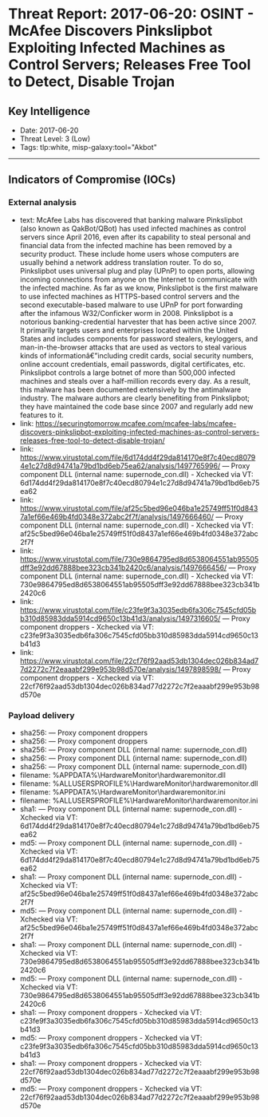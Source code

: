 # Threat Report: 2017-06-20: OSINT -  McAfee Discovers Pinkslipbot Exploiting Infected Machines as Control Servers; Releases Free Tool to Detect, Disable Trojan


## Key Intelligence
* Date: 2017-06-20
* Threat Level: 3 (Low)
* Tags: tlp:white, misp-galaxy:tool="Akbot"

---

## Indicators of Compromise (IOCs)
### External analysis
* text: McAfee Labs has discovered that banking malware Pinkslipbot (also known as QakBot/QBot) has used infected machines as control servers since April 2016, even after its capability to steal personal and financial data from the infected machine has been removed by a security product. These include home users whose computers are usually behind a network address translation router. To do so, Pinkslipbot uses universal plug and play (UPnP) to open ports, allowing incoming connections from anyone on the Internet to communicate with the infected machine. As far as we know, Pinkslipbot is the first malware to use infected machines as HTTPS-based control servers and the second executable-based malware to use UPnP for port forwarding after the infamous W32/Conficker worm in 2008.
Pinkslipbot is a notorious banking-credential harvester that has been active since 2007. It primarily targets users and enterprises located within the United States and includes components for password stealers, keyloggers, and man-in-the-browser attacks that are used as vectors to steal various kinds of informationâ€”including credit cards, social security numbers, online account credentials, email passwords, digital certificates, etc. Pinkslipbot controls a large botnet of more than 500,000 infected machines and steals over a half-million records every day. As a result, this malware has been documented extensively by the antimalware industry. The malware authors are clearly benefiting from Pinkslipbot; they have maintained the code base since 2007 and regularly add new features to it.
* link: https://securingtomorrow.mcafee.com/mcafee-labs/mcafee-discovers-pinkslipbot-exploiting-infected-machines-as-control-servers-releases-free-tool-to-detect-disable-trojan/
* link: https://www.virustotal.com/file/6d174dd4f29da814170e8f7c40ecd80794e1c27d8d94741a79bd1bd6eb75ea62/analysis/1497765996/ — Proxy component DLL (internal name: supernode_con.dll) - Xchecked via VT: 6d174dd4f29da814170e8f7c40ecd80794e1c27d8d94741a79bd1bd6eb75ea62
* link: https://www.virustotal.com/file/af25c5bed96e046ba1e25749ff51f0d8437a1ef66e469b4fd0348e372abc2f7f/analysis/1497666460/ — Proxy component DLL (internal name: supernode_con.dll) - Xchecked via VT: af25c5bed96e046ba1e25749ff51f0d8437a1ef66e469b4fd0348e372abc2f7f
* link: https://www.virustotal.com/file/730e9864795ed8d6538064551ab95505dff3e92dd67888bee323cb341b2420c6/analysis/1497666456/ — Proxy component DLL (internal name: supernode_con.dll) - Xchecked via VT: 730e9864795ed8d6538064551ab95505dff3e92dd67888bee323cb341b2420c6
* link: https://www.virustotal.com/file/c23fe9f3a3035edb6fa306c7545cfd05bb310d85983dda5914cd9650c13b41d3/analysis/1497316605/ — Proxy component droppers - Xchecked via VT: c23fe9f3a3035edb6fa306c7545cfd05bb310d85983dda5914cd9650c13b41d3
* link: https://www.virustotal.com/file/22cf76f92aad53db1304dec026b834ad77d2272c7f2eaaabf299e953b98d570e/analysis/1497898598/ — Proxy component droppers - Xchecked via VT: 22cf76f92aad53db1304dec026b834ad77d2272c7f2eaaabf299e953b98d570e

### Payload delivery
* sha256: <sha256> — Proxy component droppers
* sha256: <sha256> — Proxy component droppers
* sha256: <sha256> — Proxy component DLL (internal name: supernode_con.dll)
* sha256: <sha256> — Proxy component DLL (internal name: supernode_con.dll)
* sha256: <sha256> — Proxy component DLL (internal name: supernode_con.dll)
* filename: %APPDATA%\HardwareMonitor\hardwaremonitor.dll
* filename: %ALLUSERSPROFILE%\HardwareMonitor\hardwaremonitor.dll
* filename: %APPDATA%\HardwareMonitor\hardwaremonitor.ini
* filename: %ALLUSERSPROFILE%\HardwareMonitor\hardwaremonitor.ini
* sha1: <sha1> — Proxy component DLL (internal name: supernode_con.dll) - Xchecked via VT: 6d174dd4f29da814170e8f7c40ecd80794e1c27d8d94741a79bd1bd6eb75ea62
* md5: <md5> — Proxy component DLL (internal name: supernode_con.dll) - Xchecked via VT: 6d174dd4f29da814170e8f7c40ecd80794e1c27d8d94741a79bd1bd6eb75ea62
* sha1: <sha1> — Proxy component DLL (internal name: supernode_con.dll) - Xchecked via VT: af25c5bed96e046ba1e25749ff51f0d8437a1ef66e469b4fd0348e372abc2f7f
* md5: <md5> — Proxy component DLL (internal name: supernode_con.dll) - Xchecked via VT: af25c5bed96e046ba1e25749ff51f0d8437a1ef66e469b4fd0348e372abc2f7f
* sha1: <sha1> — Proxy component DLL (internal name: supernode_con.dll) - Xchecked via VT: 730e9864795ed8d6538064551ab95505dff3e92dd67888bee323cb341b2420c6
* md5: <md5> — Proxy component DLL (internal name: supernode_con.dll) - Xchecked via VT: 730e9864795ed8d6538064551ab95505dff3e92dd67888bee323cb341b2420c6
* sha1: <sha1> — Proxy component droppers - Xchecked via VT: c23fe9f3a3035edb6fa306c7545cfd05bb310d85983dda5914cd9650c13b41d3
* md5: <md5> — Proxy component droppers - Xchecked via VT: c23fe9f3a3035edb6fa306c7545cfd05bb310d85983dda5914cd9650c13b41d3
* sha1: <sha1> — Proxy component droppers - Xchecked via VT: 22cf76f92aad53db1304dec026b834ad77d2272c7f2eaaabf299e953b98d570e
* md5: <md5> — Proxy component droppers - Xchecked via VT: 22cf76f92aad53db1304dec026b834ad77d2272c7f2eaaabf299e953b98d570e
